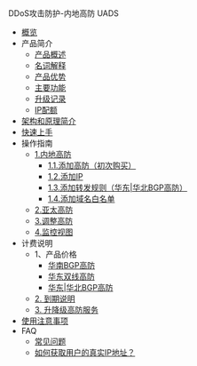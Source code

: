 <div class="sidebar_title"> DDoS攻击防护-内地高防 UADS</div>

* [概览](/uads/README)
* 产品简介
    * [产品概述](/uads/concepts/overview) 
    * [名词解释](/uads/concepts/term) 
    * [产品优势](/uads/concepts/advantage)
    * [主要功能](/uads/concepts/function)
    * [升级记录](/uads/concepts/change)
    * [IP配额](/uads/concepts/ipnumbers)
* [架构和原理简介](/uads/architecture)
* [快速上手](/uads/common) 
* 操作指南
    * [1.内地高防](/uads/opintro/Mainland)
        * [1.1.添加高防（初次购买）](/uads/opintro/Mainland/add)
        * [1.2.添加IP](/uads/opintro/Mainland/addip)
        * [1.3.添加转发规则（华东|华北BGP高防）](/uads/opintro/Mainland/addrules)
        * [1.4.添加域名白名单](/uads/opintro/Mainland/adddomain)
    * [2.亚太高防](/uads/opintro/add)
    * [3.调整高防](/uads/opintro/upgrade)
    * [4.监控视图](/uads/opintro/dashboard)
* 计费说明
    * 1、产品价格
        * [华南BGP高防](/uads/price/southern)
        * [华东双线高防](/uads/price/east)
        * [华东|华北BGP高防](/uads/price/bgp)
    * [2. 到期说明](/uads/price/invalid)
    * [3. 升降级高防服务](/uads/price/upgrade)
* [使用注意事项](/uads/warning)
* FAQ
    * [常见问题](/uads/faq/game)
    * [如何获取用户的真实IP地址？](/uads/faq/howtogetip)



​    


​    
​        